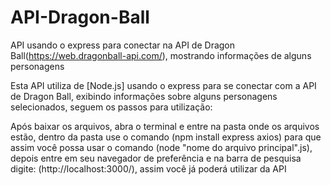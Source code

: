# API-Dragon-Ball
API usando o express para conectar na API de Dragon Ball(https://web.dragonball-api.com/), mostrando informações de alguns personagens

Esta API utiliza de [Node.js] usando o express para se conectar com a API de Dragon Ball, exibindo informações sobre alguns personagens selecionados, seguem os passos para utilização:

Após baixar os arquivos, abra o terminal e entre na pasta onde os arquivos estão, dentro da pasta use o comando (npm install express axios) para que assim você possa usar o comando (node "nome do arquivo principal".js), depois entre em seu navegador de preferência e na barra de pesquisa digite: (http://localhost:3000/), assim você já poderá utilizar da API
